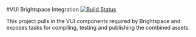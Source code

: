#VUI Brightspace Integration [![Build Status](https://travis-ci.org/Desire2Learn-Valence/valence-ui-brightspace-integration.svg?branch=master)](https://travis-ci.org/Desire2Learn-Valence/valence-ui-brightspace-integration)

This project pulls in the VUI components required by Brightspace and
exposes tasks for compiling, testing and publishing the combined
assets.